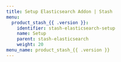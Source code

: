 ```yaml
---
title: Setup Elasticsearch Addon | Stash
menu:
  product_stash_{{ .version }}:
    identifier: stash-elasticsearch-setup
    name: Setup
    parent: stash-elasticsearch
    weight: 20
menu_name: product_stash_{{ .version }}
---
```


